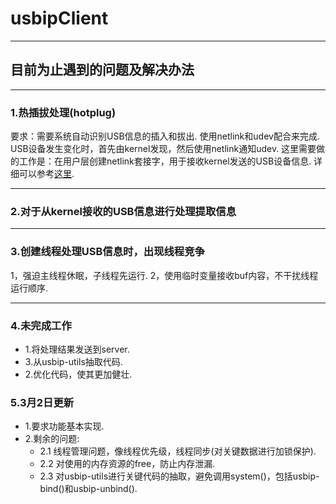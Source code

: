 # usbipClient

* * *

## 目前为止遇到的问题及解决办法

* * *
### 1.热插拔处理(hotplug)

要求：需要系统自动识别USB信息的插入和拔出.
使用netlink和udev配合来完成.
USB设备发生变化时，首先由kernel发现，然后使用netlink通知udev.
这里需要做的工作是：在用户层创建netlink套接字，用于接收kernel发送的USB设备信息.
详细可以参考[这里](add@/devices/pci0000:00/0000:00:1d.0/usb5/5-1).

* * *
### 2.对于从kernel接收的USB信息进行处理提取信息

* * *
### 3.创建线程处理USB信息时，出现线程竞争

1，强迫主线程休眠，子线程先运行.
2，使用临时变量接收buf内容，不干扰线程运行顺序.

* * *
### 4.未完成工作

* 1.将处理结果发送到server.
* 3.从usbip-utils抽取代码.
* 2.优化代码，使其更加健壮.

### 5.3月2日更新
* 1.要求功能基本实现.
* 2.剩余的问题:
    * 2.1 线程管理问题，像线程优先级，线程同步(对关键数据进行加锁保护).
    * 2.2 对使用的内存资源的free，防止内存泄漏.
    * 2.3 对usbip-utils进行关键代码的抽取，避免调用system()，包括usbip-bind()和usbip-unbind().

